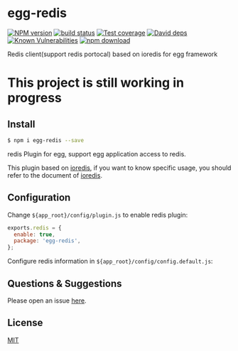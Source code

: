 # egg-redis

[![NPM version][npm-image]][npm-url]
[![build status][travis-image]][travis-url]
[![Test coverage][codecov-image]][codecov-url]
[![David deps][david-image]][david-url]
[![Known Vulnerabilities][snyk-image]][snyk-url]
[![npm download][download-image]][download-url]

[npm-image]: https://img.shields.io/npm/v/egg-redis.svg?style=flat-square
[npm-url]: https://npmjs.org/package/egg-redis
[travis-image]: https://img.shields.io/travis/eggjs/egg-redis.svg?style=flat-square
[travis-url]: https://travis-ci.org/eggjs/egg-redis
[codecov-image]: https://img.shields.io/codecov/c/github/eggjs/egg-redis.svg?style=flat-square
[codecov-url]: https://codecov.io/github/eggjs/egg-redis?branch=master
[david-image]: https://img.shields.io/david/eggjs/egg-redis.svg?style=flat-square
[david-url]: https://david-dm.org/eggjs/egg-redis
[snyk-image]: https://snyk.io/test/npm/egg-redis/badge.svg?style=flat-square
[snyk-url]: https://snyk.io/test/npm/egg-redis
[download-image]: https://img.shields.io/npm/dm/egg-redis.svg?style=flat-square
[download-url]: https://npmjs.org/package/egg-redis

Redis client(support redis portocal) based on ioredis for egg framework

# This project is still working in progress

## Install

```bash
$ npm i egg-redis --save
```

redis Plugin for egg, support egg application access to redis.

This plugin based on [ioredis](https://github.com/luin/ioredis), if you want to know specific usage, you should refer to the document of [ioredis](https://github.com/luin/ioredis).

## Configuration

Change `${app_root}/config/plugin.js` to enable redis plugin:

```js
exports.redis = {
  enable: true,
  package: 'egg-redis',
};
```

Configure redis information in `${app_root}/config/config.default.js`:

## Questions & Suggestions

Please open an issue [here](https://github.com/eggjs/egg/issues).

## License

[MIT](LICENSE)
